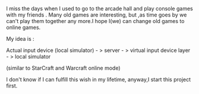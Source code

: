 I miss the days when I used to go to the arcade hall and play console games with my friends . Many old games are interesting, but ,as time goes by
we can't play them together any more.I hope I(we) can change old games to online games.

My idea is :

Actual input device (local simulator) - > server - > virtual input device layer - > local simulator

(similar to StarCraft and Warcraft online mode)

I don't know if I can fulfill this wish in my lifetime, anyway,I start this project first.
